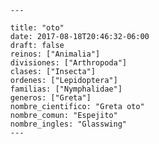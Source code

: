 
      ---

      title: "oto"
      date: 2017-08-18T20:46:32-06:00
      draft: false
      reinos: ["Animalia"]
      divisiones: ["Arthropoda"]
      clases: ["Insecta"]
      ordenes: ["Lepidoptera"]
      familias: ["Nymphalidae"]
      generos: ["Greta"]
      nombre_cientifico: "Greta oto"
      nombre_comun: "Espejito"
      nombre_ingles: "Glasswing"
      ---

      